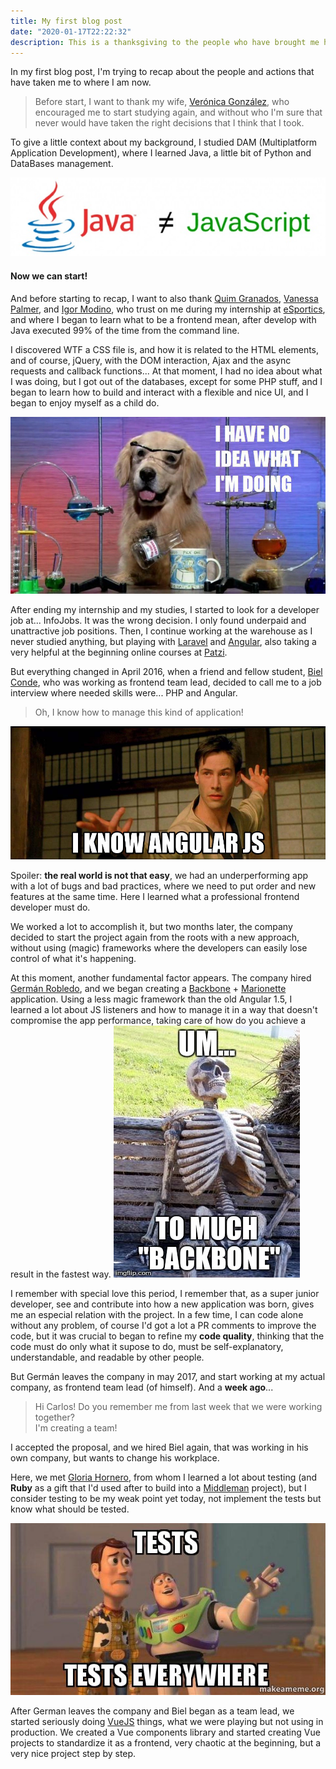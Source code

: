 ```yaml
---
title: My first blog post
date: "2020-01-17T22:22:32"
description: This is a thanksgiving to the people who have brought me here
---
```


In my first blog post, I'm trying to recap about the people and actions
that have taken me to where I am now.

> Before start, I want to thank my wife, [Verónica González](https://www.instagram.com/corazonderisa/),
> who encouraged me to start studying again, and without who I'm sure that never
> would have taken the right decisions that I think that I took.

To give a little context about my background, I studied DAM (Multiplatform
Application Development), where I learned Java, a little bit of Python and
DataBases management. 

![Java is not JavaScript](./java-vs-js.jpg)

#### Now we can start!

And before starting to recap, I want to also thank
[Quim Granados](https://www.linkedin.com/in/quimgranados/),
[Vanessa Palmer](https://www.linkedin.com/in/palmervanessa/), and
[Igor Modino](https://www.linkedin.com/in/igor-modino-p%C3%A9rez-83426539/),
who trust on me during my internship at [eSportics](https://www.esportics.com/es/),
and where I began to learn what to be a frontend mean, after develop with Java
executed 99% of the time from the command line.

I discovered WTF a CSS file is, and how it is related to the HTML elements,
and of course, jQuery, with the DOM interaction, Ajax and the async
requests and callback functions... At that moment, I had no idea about what I
was doing, but I got out of the databases, except for some PHP stuff, and I
began to learn how to build and interact with a flexible and nice UI, and
I began to enjoy myself as a child do.

!["I have no idea what I'm doing" meme](./dog-meme.png)

After ending my internship and my studies, I started to look for a developer job at...
InfoJobs. It was the wrong decision. I only found underpaid and unattractive job positions.
Then, I continue working at the warehouse as I never studied anything, but playing with
[Laravel](https://laravel.com/) and [Angular](https://angular.io/), also taking a very
helpful at the beginning online courses at [Patzi](https://platzi.com/).

But everything changed in April 2016, when a friend and fellow student, 
[Biel Conde](https://www.linkedin.com/in/biel-conde-manyoses-45131286/),
who was working as frontend team lead, decided to call me to a job interview
where needed skills were... PHP and Angular.

> Oh, I know how to manage this kind of application!

![Angular meme](./angular-meme.jpg)

Spoiler: **the real world is not that easy**, we had an underperforming app with
a lot of bugs and bad practices, where we need to put order and new features at the same time. Here
I learned what a professional frontend developer must do.

We worked a lot to accomplish it, but two months later, the company decided to start the
project again from the roots with a new approach, without using (magic) frameworks where
the developers can easily lose control of what it's happening.

At this moment, another fundamental factor appears. The company hired
[Germán Robledo](https://www.linkedin.com/in/germanrcuriel/), and we began creating a
[Backbone](https://backbonejs.org/) + [Marionette](https://marionettejs.com/) application.
Using a less magic framework than the old Angular 1.5, I learned a lot about JS listeners
and how to manage it in a way that doesn't compromise the app performance, taking care of how
do you achieve a result in the fastest way.
![Backbone meme](./backbone-meme.jpg)

I remember with special love this period, I remember that, as a super junior developer,
see and contribute into how a new application was born, gives me an especial relation with the project.
In a few time, I can code alone without any problem, of course I'd got a lot a PR comments to improve
the code, but it was crucial to began to refine my **code quality**, thinking that the code must
do only what it supose to do, must be self-explanatory, understandable, and readable by other people.

But Germán leaves the company in may 2017, and start working at my actual company, as frontend team lead
(of himself). And a **week ago**...

> Hi Carlos! Do you remember me from last week that we were working together?  
> I'm creating a team!

I accepted the proposal, and we hired Biel again, that was working in his own company, but wants to
change his workplace.

Here, we met [Gloria Hornero](https://www.linkedin.com/in/gloriahornero/), from whom
I learned a lot about testing (and **Ruby** as a gift that I'd used after to build into a
[Middleman](https://middlemanapp.com/) project), but I consider testing to be my weak point yet today,
not implement the tests but know what should be tested.

![Tests meme](./tests-meme.jpg)

After German leaves the company and Biel began as a team lead, we started seriously doing
[VueJS](https://vuejs.org/) things, what we were playing but not using in production. We created a
Vue components library and started creating Vue projects to standardize it as a frontend, very
chaotic at the beginning, but a very nice project step by step.
